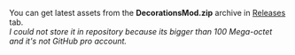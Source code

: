 You can get latest assets from the **DecorationsMod.zip** archive in [Releases](https://github.com/K07H/DecorationsMod/releases) tab.<br>
*I could not store it in repository because its bigger than 100 Mega-octet and it's not GitHub pro account.*
